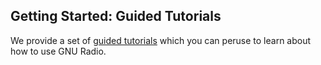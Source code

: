 ## Getting Started: Guided Tutorials

We provide a set of
[guided tutorials](file:///home/ubuntu/tutorials/Guided_Tutorials.html)
which you can peruse to learn about how to use GNU Radio.

